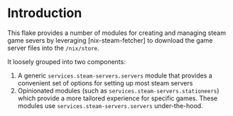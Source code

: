 # Introduction

This flake provides a number of modules for creating and managing 
steam game severs by leveraging [nix-steam-fetcher] to download the
game server files into the `/nix/store`.

It loosely grouped into two components:
1. A generic `services.steam-servers.servers` module that provides a 
   convenient set of options for setting up most steam servers
2. Opinionated modules (such as `services.steam-servers.stationeers`)
   which provide a more tailored experience for specific games.
   These modules use `services.steam-servers.servers` under-the-hood.